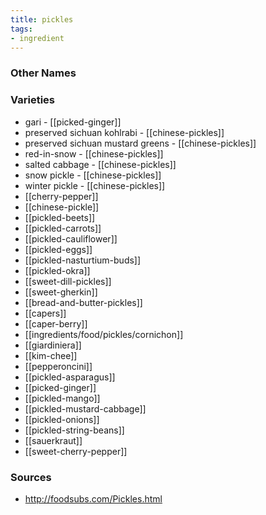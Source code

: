 ```yaml
---
title: pickles
tags:
- ingredient
---
```



### Other Names


### Varieties

* gari - [[picked-ginger]]
* preserved sichuan kohlrabi - [[chinese-pickles]]
* preserved sichuan mustard greens - [[chinese-pickles]]
* red-in-snow - [[chinese-pickles]]
* salted cabbage - [[chinese-pickles]]
* snow pickle - [[chinese-pickles]]
* winter pickle - [[chinese-pickles]]
* [[cherry-pepper]]
* [[chinese-pickle]]
* [[pickled-beets]]
* [[pickled-carrots]]
* [[pickled-cauliflower]]
* [[pickled-eggs]]
* [[pickled-nasturtium-buds]]
* [[pickled-okra]]
* [[sweet-dill-pickles]]
* [[sweet-gherkin]]
* [[bread-and-butter-pickles]]
* [[capers]]
* [[caper-berry]]
* [[ingredients/food/pickles/cornichon]]
* [[giardiniera]]
* [[kim-chee]]
* [[pepperoncini]]
* [[pickled-asparagus]]
* [[picked-ginger]]
* [[pickled-mango]]
* [[pickled-mustard-cabbage]]
* [[pickled-onions]]
* [[pickled-string-beans]]
* [[sauerkraut]]
* [[sweet-cherry-pepper]]

### Sources
* http://foodsubs.com/Pickles.html
